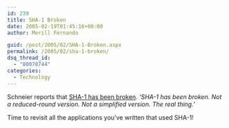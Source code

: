 ```yaml
---
id: 239
title: SHA-1 Broken
date: 2005-02-19T01:45:16+00:00
author: Merill Fernando

guid: /post/2005/02/SHA-1-Broken.aspx
permalink: /2005/02/sha-1-broken/
dsq_thread_id:
  - "80078744"
categories:
  - Technology
---
```

<p>Schneier reports that <a href="http://www.schneier.com/blog/archives/2005/02/sha1_broken.html">SHA-1 has been broken</a>. <em>&lsquo;SHA-1 has been broken. Not a reduced-round version. Not a simplified version. The real thing.&rsquo;</em></p>
<p>Time to revisit all the applications you&rsquo;ve written that used SHA-1!</p>